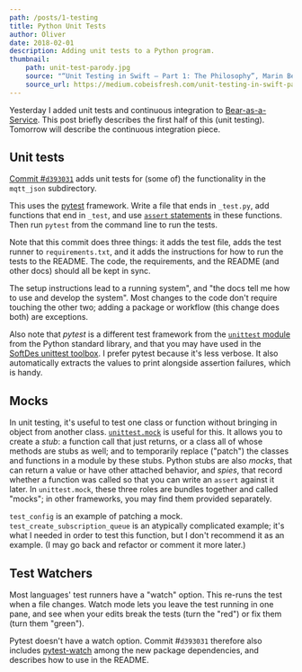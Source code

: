 ```yaml
---
path: /posts/1-testing
title: Python Unit Tests
author: Oliver
date: 2018-02-01
description: Adding unit tests to a Python program.
thumbnail:
    path: unit-test-parody.jpg
    source: "“Unit Testing in Swift — Part 1: The Philosophy”, Marin Benčević"
    source_url: https://medium.cobeisfresh.com/unit-testing-in-swift-part-1-the-philosophy-9bc85ed5001b
---
```



Yesterday I added unit tests and continuous integration to [Bear-as-a-Service](https://github.com/olinlibrary/bear-as-a-service). This post briefly describes the first half of this (unit testing). Tomorrow will describe the continuous integration piece.

## Unit tests

[Commit #`d393031`](https://github.com/olinlibrary/bear-as-a-service/commit/d393031b9988f18cf2050f7c2da1e4d629b5f4e0) adds unit tests for (some of) the functionality in the `mqtt_json` subdirectory.

This uses the [pytest](https://docs.pytest.org/en/latest/) framework. Write a file that ends in `_test.py`, add functions that end in `_test`, and use [`assert` statements](https://wiki.python.org/moin/UsingAssertionsEffectively) in these functions. Then run `pytest` from the command line to run the tests.

Note that this commit does three things: it adds the test file, adds the test runner to `requirements.txt`, and it adds the instructions for how to run the tests to the README. The code, the requirements, and the README (and other docs) should all be kept in sync.

The setup instructions lead to a running system", and "the docs tell me how to use and develop the system". Most changes to the code don't require touching the other two; adding a package or workflow (this change does both) are exceptions.

Also note that *pytest* is a different test framework from the [`unittest` module](https://docs.python.org/3/library/unittest.html) from the Python standard library, and that you may have used in the [SoftDes unittest toolbox](https://toolboxes.olin.build/unittest/). I prefer pytest because it's less verbose. It also automatically extracts the values to print alongside assertion failures, which is handy.

## Mocks

In unit testing, it's useful to test one class or function without bringing in object from another class. [`unittest.mock`](https://docs.python.org/3/library/unittest.mock-examples.html?highlight=assert) is useful for this. It allows you to create a *stub*: a function call that just returns, or a class all of whose methods are stubs as well; and to temporarily replace ("patch") the classes and functions in a module by these stubs. Python stubs are also *mocks*, that can return a value or have other attached behavior, and *spies*, that record whether a function was called so that you can write an `assert` against it later. In `unittest.mock`, these three roles are bundles together and called "mocks"; in other frameworks, you may find them provided separately.

`test_config` is an example of patching a mock. `test_create_subscription_queue` is an atypically complicated example; it's what I needed in order to test this function, but I don't recommend it as an example. (I may go back and refactor or comment it more later.)

## Test Watchers

Most languages' test runners have a "watch" option. This re-runs the test when a file changes. Watch mode lets you leave the test running in one pane, and see when your edits break the tests (turn the "red") or fix them (turn them "green").

Pytest doesn't have a watch option. Commit #`d393031` therefore also includes [pytest-watch](https://github.com/joeyespo/pytest-watch) among the new package dependencies, and describes how to use in the README.
